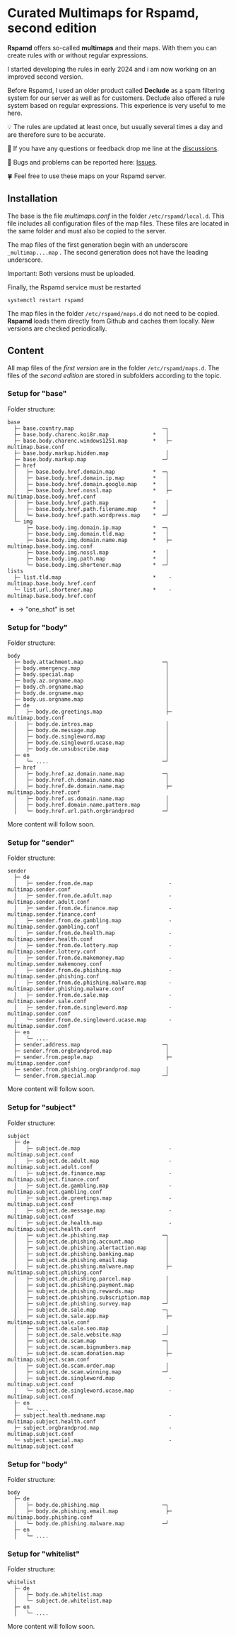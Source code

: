 # Curated Multimaps for Rspamd, second edition

**Rspamd** offers so-called **multimaps** and their maps. With them you can create rules with or without regular expressions.

I started developing the rules in early 2024 and i am now working on an improved second version.

Before Rspamd, I used an older product called **Declude** as a spam filtering system for our server as well as for customers. Declude also offered a rule system based on regular expressions. This experience is very useful to me here.

:bulb: The rules are updated at least once, but usually several times a day and are therefore sure to be accurate.

📢 If you have any questions or feedback drop me line at the [discussions](https://github.com/martinschaible/rspamd-rules/discussions).

🐛 Bugs and problems can be reported here: [Issues](https://github.com/martinschaible/rspamd-rules/issues).

🍀 Feel free to use these maps on your Rspamd server.

## Installation
The base is the file *multimaps.conf* in the folder `/etc/rspamd/local.d`. This file includes all configuration files of the map files. These files are located in the same folder and must also be copied to the server.

The map files of the first generation begin with an underscore `_multimap....map` . The second generation does not have the leading underscore.

Important: Both versions must be uploaded.

Finally, the Rspamd service must be restarted

```
systemctl restart rspamd
```

The map files in the folder `/etc/rspamd/maps.d` do not need to be copied. **Rspamd** loads them directly from Github and caches them locally. New versions are checked periodically.

## Content

All map files of the *first version* are in the folder `/etc/rspamd/maps.d`. The files of the *second edition* are stored in subfolders according to the topic.

### Setup for "base"

Folder structure:

```
base
  ├─ base.country.map                            ─┐
  ├─ base.body.charenc.koi8r.map              *   │
  ├─ base.body.charenc.windows1251.map        *   ├─ multimap.base.conf
  ├─ base.body.markup.hidden.map                  │
  ├─ base.body.markup.map                        ─┘
  ├─ href
  │   ├─ base.body.href.domain.map            *  ─┐
  │   ├─ base.body.href.domain.ip.map         *   │
  │   ├─ base.body.href.domain.google.map     *   │
  │   ├─ base.body.href.nossl.map             *   ├─ multimap.base.body.href.conf
  │   ├─ base.body.href.path.map              *   │
  │   ├─ base.body.href.path.filename.map     *   │
  │   └─ base.body.href.path.wordpress.map    *  ─┘
  └─ img
      ├─ base.body.img.domain.ip.map          *  ─┐
      ├─ base.body.img.domain.tld.map         *   │
      ├─ base.body.img.domain.name.map        *   ├─ multimap.base.body.img.conf
      ├─ base.body.img.nossl.map              *   │
      ├─ base.body.img.path.map               *   │
      └─ base.body.img.shortener.map          *  ─┘
lists
  ├─ list.tld.map                             *    - multimap.base.body.href.conf
  └─ list.url.shortener.map                   *    - multimap.base.body.href.conf
```

* -> "one_shot" is set

### Setup for "body"

Folder structure:
```
body
  ├─ body.attachment.map                         ─┐
  ├─ body.emergency.map                           │
  ├─ body.special.map                             │
  ├─ body.az.orgname.map                          │
  ├─ body.ch.orgname.map                          │
  ├─ body.de.orgname.map                          │
  ├─ body.us.orgname.map                          │
  ├─ de                                           │
  │   ├─ body.de.greetings.map                    ├─ multimap.body.conf
  │   ├─ body.de.intros.map                       │
  │   ├─ body.de.message.map                      │
  │   ├─ body.de.singleword.map                   │
  │   ├─ body.de.singleword.ucase.map             │
  │   ├─ body.de.unsubscribe.map                  │
  ├─ en                                           │
  │   └─ ....                                    ─┘
  ├─ href
  │   ├─ body.href.az.domain.name.map            ─┐
  │   ├─ body.href.ch.domain.name.map             │
  │   ├─ body.href.de.domain.name.map             ├─ multimap.body.href.conf
  │   ├─ body.href.us.domain.name.map             │
  │   ├─ body.href.domain.name.pattern.map        │
  │   └─ body.href.url.path.orgbrandprod         ─┘
```

More content will follow soon.

### Setup for "sender"

Folder structure:
```
sender
  ├─ de
  │   ├─ sender.from.de.map                        - multimap.sender.conf 
  │   ├─ sender.from.de.adult.map                  - multimap.sender.adult.conf
  │   ├─ sender.from.de.finance.map                - multimap.sender.finance.conf
  │   ├─ sender.from.de.gambling.map               - multimap.sender.gambling.conf
  │   ├─ sender.from.de.health.map                 - multimap.sender.health.conf
  │   ├─ sender.from.de.lottery.map                - multimap.sender.lottery.conf
  │   ├─ sender.from.de.makemoney.map              - multimap.sender.makemoney.conf
  │   ├─ sender.from.de.phishing.map               - multimap.sender.phishing.conf
  │   ├─ sender.from.de.phishing.malware.map       - multimap.sender.phishing.malware.conf
  │   ├─ sender.from.de.sale.map                   - multimap.sender.sale.conf
  │   ├─ sender.from.de.singleword.map             - multimap.sender.conf
  │   └─ sender.from.de.singleword.ucase.map       - multimap.sender.conf
  ├─ en
  │   └─ ....
  ├─ sender.address.map                          ─┐
  ├─ sender.from.orgbrandprod.map                 │
  ├─ sender.from.people.map                       ├─ multimap.sender.conf
  ├─ sender.from.phishing.orgbrandprod.map        │
  └─ sender.from.special.map                     ─┘
```

More content will follow soon.

### Setup for "subject"

Folder structure:
```
subject
  ├─ de
  │   ├─ subject.de.map                            - multimap.subject.conf
  │   ├─ subject.de.adult.map                      - multimap.subject.adult.conf
  │   ├─ subject.de.finance.map                    - multimap.subject.finance.conf
  │   ├─ subject.de.gambling.map                   - multimap.subject.gambling.conf
  │   ├─ subject.de.greetings.map                  - multimap.subject.conf
  │   ├─ subject.de.message.map                    - multimap.subject.conf
  │   ├─ subject.de.health.map                     - multimap.subject.health.conf
  │   ├─ subject.de.phishing.map                 ─┐
  │   ├─ subject.de.phishing.account.map          │
  │   ├─ subject.de.phishing.alertaction.map      │
  │   ├─ subject.de.phishing.banking.map          │
  │   ├─ subject.de.phishing.email.map            │
  │   ├─ subject.de.phishing.malware.map          ├─ multimap.subject.phishing.conf
  │   ├─ subject.de.phishing.parcel.map           │
  │   ├─ subject.de.phishing.payment.map          │
  │   ├─ subject.de.phishing.rewards.map          │
  │   ├─ subject.de.phishing.subscription.map     │
  │   ├─ subject.de.phishing.survey.map          ─┘
  │   ├─ subject.de.sale.map                     ─┐
  │   ├─ subject.de.sale.app.map                  ├─ multimap.subject.sale.conf
  │   ├─ subject.de.sale.seo.map                  │
  │   ├─ subject.de.sale.website.map             ─┘
  │   ├─ subject.de.scam.map                     ─┐
  │   ├─ subject.de.scam.bignumbers.map           │
  │   ├─ subject.de.scam.donation.map             ├─ multimap.subject.scam.conf
  │   ├─ subject.de.scam.order.map                │
  │   ├─ subject.de.scam.winning.map             ─┘
  │   ├─ subject.de.singleword.map                 - multimap.subject.conf
  │   └─ subject.de.singleword.ucase.map           - multimap.subject.conf
  ├─ en
  │   └─ ....
  ├─ subject.health.medname.map                    - multimap.subject.health.conf
  ├─ subject.orgbrandprod.map                      - multimap.subject.conf
  └─ subject.special.map                           - multimap.subject.conf
```

### Setup for "body"

Folder structure:
```
body
  ├─ de
  │   ├─ body.de.phishing.map                    ─┐
  │   ├─ body.de.phishing.email.map               ├─ multimap.body.phishing.conf
  │   └─ body.de.phishing.malware.map            ─┘
  ├─ en
  │   └─ ....
```


### Setup for "whitelist"

Folder structure:
```
whitelist
  ├─ de
  │   ├─ body.de.whitelist.map
  │   └─ subject.de.whitelist.map
  ├─ en
  │   └─ ....
```

More content will follow soon.
